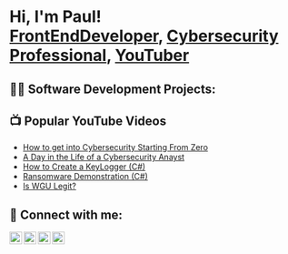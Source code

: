 <h1>Hi, I'm Paul! <br/><a href="https://github.com/minyarupaul36kor1">FrontEndDeveloper</a>, <a href="https://www.linkedin.com/in/minyarupaul36kor/">Cybersecurity Professional</a>, <a href="https://www.youtube.com/c/minyarupaul36or">YouTuber</a></h1>

<h2>👨‍💻 Software Development Projects:</h2>


<h2>📺 Popular YouTube Videos</h2>

- [How to get into Cybersecurity Starting From Zero](https://www.youtube.com/watch?v=a83ASGn_V_s)
- [A Day in the Life of a Cybersecurity Anayst](https://www.youtube.com/watch?v=uHy3oM7NnoU)
- [How to Create a KeyLogger (C#)](https://www.youtube.com/watch?v=N-L9hklSlNk)
- [Ransomware Demonstration (C#)](https://www.youtube.com/watch?v=OfvdQeh79s0)
- [Is WGU Legit?](https://www.youtube.com/watch?v=E2MwRWxDBkA)

<h2> 🤳 Connect with me:</h2>

[<img align="left" alt="minyarupaul36 | YouTube" width="22px" src="https://cdn.jsdelivr.net/npm/simple-icons@v3/icons/youtube.svg" />][youtube]
[<img align="left" alt="minyarupaul36| Twitter" width="22px" src="https://cdn.jsdelivr.net/npm/simple-icons@v3/icons/twitter.svg" />][twitter]
[<img align="left" alt="minyarupaul36 | LinkedIn" width="22px" src="https://cdn.jsdelivr.net/npm/simple-icons@v3/icons/linkedin.svg" />][linkedin]
[<img align="left" alt="minyarupaul36| Instagram" width="22px" src="https://cdn.jsdelivr.net/npm/simple-icons@v3/icons/instagram.svg" />][instagram]

[twitter]: https://twitter.com/minyarupaul36
[youtube]: https://www.youtube.com/c/minyarupaul36
[instagram]: https://www.instagram.com/minyarupaul36
[linkedin]: https://linkedin.com/in/minyarupaul36

<!--
**minyarupaul36/minyarupaul36** is a ✨ _special_ ✨ repository because its `README.md` (this file) appears on your GitHub profile.

Here are some ideas to get you started:

- 🔭 I’m currently working on ...
- 🌱 I’m currently learning ...
- 👯 I’m looking to collaborate on ...
- 🤔 I’m looking for help with ...
- 💬 Ask me about ...
- 📫 How to reach me: ...
- 😄 Pronouns: ...
- ⚡ Fun fact: ...
-->
